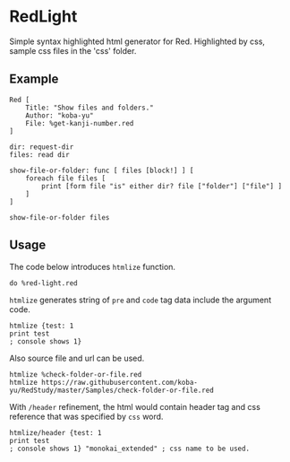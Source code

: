 <link href="./css/monokai_extended.css" rel="stylesheet" type="text/css" media="all" />

# RedLight
Simple syntax highlighted html generator for Red.
Highlighted by css, sample css files in the 'css' folder.

## Example

<pre><code><span class="Red">Red</span> <span class="others">[</span>
	<span class="setters">Title:</span> <span class="string">"Show files and folders."</span>
	<span class="setters">Author:</span> <span class="string">"koba-yu"</span>
	<span class="setters">File:</span> <span class="file">%get-kanji-number.red</span>
<span class="others">]</span>

<span class="setters">dir:</span> <span class="function">request-dir</span>
<span class="setters">files:</span> <span class="action">read</span> <span class="function">dir</span>

<span class="setters">show-file-or-folder:</span> <span class="native">func</span> <span class="others">[</span> <span class="others">files</span> <span class="others">[</span><span class="datatype">block!</span><span class="others">]</span> <span class="others">]</span> <span class="others">[</span>
	<span class="native">foreach</span> <span class="others">file</span> <span class="others">files</span> <span class="others">[</span>
		<span class="native">print</span> <span class="others">[</span><span class="action">form</span> <span class="others">file</span> <span class="string">"is"</span> <span class="native">either</span> <span class="function">dir?</span> <span class="others">file</span> <span class="others">[</span><span class="string">"folder"</span><span class="others">]</span> <span class="others">[</span><span class="string">"file"</span><span class="others">]</span> <span class="others">]</span>
	<span class="others">]</span>
<span class="others">]</span>

<span class="others">show-file-or-folder</span> <span class="others">files</span></code></pre>


## Usage

The code below introduces `htmlize` function.

```red
do %red-light.red
```

`htmlize` generates string of `pre` and `code` tag data include the argument code.

```red
htmlize {test: 1
print test
; console shows 1}
```

Also source file and url can be used.

```red
htmlize %check-folder-or-file.red
htmlize https://raw.githubusercontent.com/koba-yu/RedStudy/master/Samples/check-folder-or-file.red
```

With `/header` refinement, the html would contain header tag and css reference that was specified by `css` word.

```red
htmlize/header {test: 1
print test
; console shows 1} "monokai_extended" ; css name to be used.
```